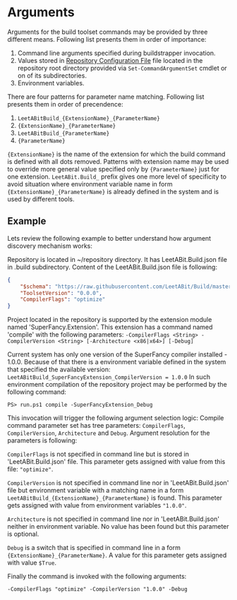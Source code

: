 # Arguments

Arguments for the build toolset commands may be provided by three different means. Following list presents them in order of importance:
1. Command line arguments specified during buildstrapper invocation.
1. Values stored in [Repository Configuration File](RepositoryConfigurationFile.md) file located in the repository root directory provided via `Set-CommandArgumentSet` cmdlet or on of its subdirectories.
1. Environment variables.

There are four patterns for parameter name matching. Following list presents them in order of precendence:
1. `LeetABitBuild_{ExtensionName}_{ParameterName}`
1. `{ExtensionName}_{ParameterName}`
1. `LeetABitBuild_{ParameterName}`
1. `{ParameterName}`

`{ExtensionName}` is the name of the extension for which the build command is defined with all dots removed. Patterns with extension name may be used to override more general value specified only by `{ParameterName}` just for one extension. `LeetABit.Build_` prefix gives one more level of specificity to avoid situation where environment variable name in form `{ExtensionName}_{ParameterName}` is already defined in the system and is used by different tools.

## Example

Lets review the following example to better understand how argument discovery mechanism works:

Repository is located in ~/repository directory. It has LeetABit.Build.json file in .build subdirectory.
Content of the LeetABit.Build.json file is following:

```json
{
    "$schema": "https://raw.githubusercontent.com/LeetABit/Build/master/schema/LeetABit.Build.schema.json",
    "ToolsetVersion": "0.0.0",
    "CompilerFlags": "optimize"
}
```

Project located in the repository is supported by the extension module named 'SuperFancy.Extension'. This extension has a command named 'compile' with the following parameters:
`-CompilerFlags <String> -CompilerVersion <String> [-Architecture <x86|x64>] [-Debug]`

Current system has only one version of the SuperFancy compiler installed - 1.0.0. Because of that there is a environment variable defined in the system that specified the available version: `LeetABitBuild_SuperFancyExtension_CompilerVersion = 1.0.0`
In such environment compilation of the repository project may be performed by the following command:

```PS> run.ps1 compile -SuperFancyExtension_Debug```

This invocation will trigger the following argument selection logic:
Compile command parameter set has tree parameters: `CompilerFlags`, `CompilerVersion`, `Architecture` and `Debug`. Argument resolution for the parameters is following:

`CompilerFlags` is not specified in command line but is stored in 'LeetABit.Build.json' file. This parameter gets assigned with value from this file: `"optimize"`.

`CompilerVersion` is not specified in command line nor in 'LeetABit.Build.json' file but environment variable with a matching name in a form `LeetABitBuild_{ExtensionName}_{ParameterName}` is found. This parameter gets assigned with value from environment variables `"1.0.0"`.

`Architecture` is not specified in command line nor in 'LeetABit.Build.json' neither in environment variable. No value has been found but this parameter is optional.

`Debug` is a switch that is specified in command line in a form `{ExtensionName}_{ParameterName}`. A value for this parameter gets assigned with value `$True`.

Finally the command is invoked with the following arguments:

```-CompilerFlags "optimize" -CompilerVersion "1.0.0" -Debug```
